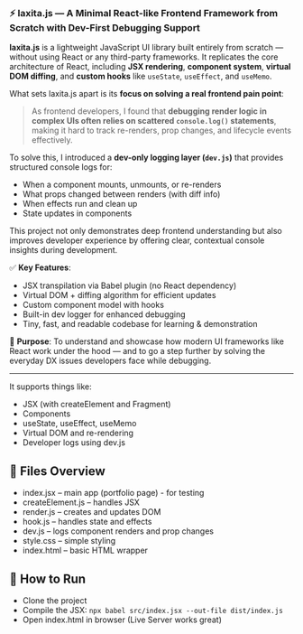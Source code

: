 ### ⚡ laxita.js — A Minimal React-like Frontend Framework from Scratch with Dev-First Debugging Support
**laxita.js** is a lightweight JavaScript UI library built entirely from scratch — without using React or any third-party frameworks. It replicates the core architecture of React, including **JSX rendering**, **component system**, **virtual DOM diffing**, and **custom hooks** like `useState`, `useEffect`, and `useMemo`.

What sets laxita.js apart is its **focus on solving a real frontend pain point**:
> As frontend developers, I found that **debugging render logic in complex UIs often relies on scattered `console.log()` statements**, making it hard to track re-renders, prop changes, and lifecycle events effectively.

To solve this, I introduced a **dev-only logging layer (`dev.js`)** that provides structured console logs for:
* When a component mounts, unmounts, or re-renders
* What props changed between renders (with diff info)
* When effects run and clean up
* State updates in components

This project not only demonstrates deep frontend understanding but also improves developer experience by offering clear, contextual console insights during development.

✅ **Key Features**:
* JSX transpilation via Babel plugin (no React dependency)
* Virtual DOM + diffing algorithm for efficient updates
* Custom component model with hooks
* Built-in dev logger for enhanced debugging
* Tiny, fast, and readable codebase for learning & demonstration

🎯 **Purpose**:
To understand and showcase how modern UI frameworks like React work under the hood — and to go a step further by solving the everyday DX issues developers face while debugging.

---

It supports things like:
- JSX (with createElement and Fragment)
- Components
- useState, useEffect, useMemo
- Virtual DOM and re-rendering
- Developer logs using dev.js

## 📁 Files Overview
- index.jsx – main app (portfolio page) - for testing
- createElement.js – handles JSX
- render.js – creates and updates DOM
- hook.js – handles state and effects
- dev.js – logs component renders and prop changes
- style.css – simple styling
- index.html – basic HTML wrapper

## 🔧 How to Run
- Clone the project
- Compile the JSX:
`npx babel src/index.jsx --out-file dist/index.js`
- Open index.html in browser (Live Server works great)
